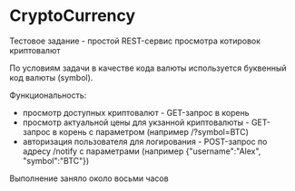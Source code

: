 # CryptoCurrency
Тестовое задание - простой REST-сервис просмотра котировок криптовалют

По условиям задачи в качестве кода валюты используется буквенный код валюты (symbol).

Функциональность:
- просмотр доступных криптовалют - GET-запрос в корень
- просмотр актуальной цены для укзанной криптовалюты - GET-запрос в корень с параметром (например /?symbol=BTC)
- авторизация пользователя для логирования - POST-запрос по адресу /notify с параметрами (например {"username":"Alex", "symbol":"BTC"})

Выполнение заняло около восьми часов

